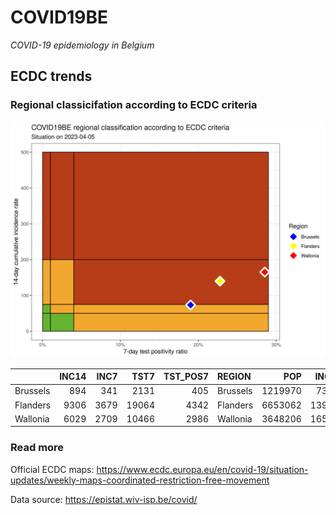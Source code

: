 
# COVID19BE

*COVID-19 epidemiology in Belgium*

## ECDC trends

### Regional classicifation according to ECDC criteria

![](COVID9BE-ecdc-trend.png)

|          | INC14 | INC7 |  TST7 | TST\_POS7 | REGION   |     POP | INC14\_RT |       PR7 |          GR |
| :------- | ----: | ---: | ----: | --------: | :------- | ------: | --------: | --------: | ----------: |
| Brussels |   894 |  341 |  2131 |       405 | Brussels | 1219970 |  73.28049 | 0.1900516 | \-0.3833635 |
| Flanders |  9306 | 3679 | 19064 |      4342 | Flanders | 6653062 | 139.87544 | 0.2277591 | \-0.3461880 |
| Wallonia |  6029 | 2709 | 10466 |      2986 | Wallonia | 3648206 | 165.25931 | 0.2853048 | \-0.1840361 |

### Read more

Official ECDC maps:
<https://www.ecdc.europa.eu/en/covid-19/situation-updates/weekly-maps-coordinated-restriction-free-movement>

Data source: <https://epistat.wiv-isp.be/covid/>
